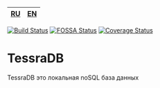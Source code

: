 
|[RU](README-RU.md)|[EN](README.md)|
|--|--|

[![Build Status](https://app.travis-ci.com/artegoser/TessraDB.svg?branch=main)](https://app.travis-ci.com/artegoser/TessraDB)
[![FOSSA Status](https://app.fossa.com/api/projects/git%2Bgithub.com%2Fartegoser%2FTessraDB.svg?type=small)](https://app.fossa.com/projects/git%2Bgithub.com%2Fartegoser%2FTessraDB?ref=badge_small)
[![Coverage Status](https://coveralls.io/repos/github/artegoser/TessraDB/badge.svg?branch=main)](https://coveralls.io/github/artegoser/TessraDB?branch=main)

# TessraDB
 TessraDB это локальная noSQL база данных